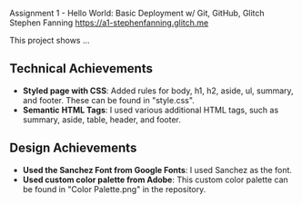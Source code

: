 Assignment 1 - Hello World: Basic Deployment w/ Git, GitHub, Glitch
Stephen Fanning
https://a1-stephenfanning.glitch.me

This project shows ...

## Technical Achievements
- **Styled page with CSS**: Added rules for body, h1, h2, aside, ul, summary, and footer. These can be found in "style.css".
- **Semantic HTML Tags**: I used various additional HTML tags, such as summary, aside, table, header, and footer.

## Design Achievements
- **Used the Sanchez Font from Google Fonts**: I used Sanchez as the font.
- **Used custom color palette from Adobe**: This custom color palette can be found in "Color Palette.png" in the repository.
